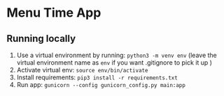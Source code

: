 # Menu Time App

## Running locally

1. Use a virtual environment by running: `python3 -m venv env` (leave the virtual environment name as `env` if you want .gitignore to pick it up )
2. Activate virtual env: `source env/bin/activate`
3. Install requirements: `pip3 install -r requirements.txt`
4. Run app: `gunicorn --config gunicorn_config.py main:app `
